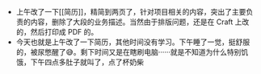 - 上午改了一下[[简历]]，精简到两页了，针对项目相关的内容，突出了主要负责的内容，删除了大段的业务描述。当然由于排版问题，还是在 Craft 上改的，然后打印成 PDF 的。
- 今天也就是上午改了一下简历，其他时间没有学习。下午睡了一觉，挺舒服的，被尿憋醒了😅。剩下时间又是在瞎刷电脑······就是不知道为什么特别饥饿，下午四点多肚子就叫了，点了杯奶柴